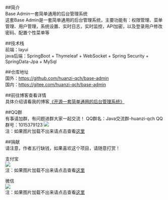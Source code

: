 ##简介<br/> 
Base Admin一套简单通用的后台管理系统<br/> 
这套Base Admin是一套简单通用的后台管理系统，主要功能有：权限管理、菜单管理、用户管理，系统设置、实时日志，实时监控，API加密，以及登录用户修改密码、配置个性菜单等<br/> 

##技术栈<br/> 
前端：layui<br/> 
java后端：SpringBoot + Thymeleaf + WebSocket + Spring Security + SpringData-Jpa + MySql<br/> 

##仓库地址<br/> 
国外：https://github.com/huanzi-qch/base-admin<br/> 
国内：https://gitee.com/huanzi-qch/base-admin<br/> 

##前往博客查看详情<br/> 
具体介绍请看我的博客[《开源一套简单通用的后台管理系统》](https://www.cnblogs.com/huanzi-qch/p/11534203.html)<br/> 

##QQ群<br/>
有事请加群，有问题进群大家一起交流！
QQ群名：Java交流群-huanzi-qch
QQ群号：1015379123
![](http://huanzi-qch.gitee.io/file-server/images/qq.png) 
<br/>注：如果图片加载不出来请点击查看[这里](http://huanzi-qch.gitee.io/file-server/images/qq.png)

##捐献<br/>
请注意，作者五行缺钱，如果喜欢这个项目，请随意打赏！

支付宝<br/>
![](http://huanzi-qch.gitee.io/file-server/images/zhifubao.png) 
<br/>注：如果图片加载不出来请点击查看[这里](http://huanzi-qch.gitee.io/file-server/images/zhifubao.png) 

微信<br/>
![](http://huanzi-qch.gitee.io/file-server/images/weixin.png) 
<br/>注：如果图片加载不出来请点击查看[这里](http://huanzi-qch.gitee.io/file-server/images/weixin.png) 